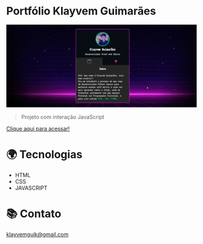 # Portfólio Klayvem Guimarães
![preview](./Portfolio/src/github/port.png)

> Projeto com interação JavaScript

[Clique aqui para acessar!]()


# 🌍 Tecnologias

- HTML
- CSS
- JAVASCRIPT

# 📚 Contato

klayvemguik@gmail.com
